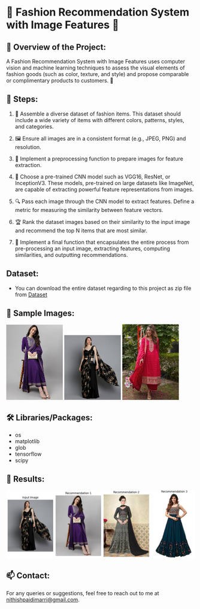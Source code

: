 # 👗 Fashion Recommendation System with Image Features 👘

## 🌟 Overview of the Project: 

A Fashion Recommendation System with Image Features uses computer vision and machine learning techniques to assess the visual elements of fashion goods (such as color, texture, and style) and propose comparable or complimentary products to customers. 🎯

## 🚀 Steps:

1. 📁 Assemble a diverse dataset of fashion items. This dataset should include a wide variety of items with different colors, patterns, styles, and categories.

2. 🖼️ Ensure all images are in a consistent format (e.g., JPEG, PNG) and resolution.

3. 🔧 Implement a preprocessing function to prepare images for feature extraction.

4. 🧠 Choose a pre-trained CNN model such as VGG16, ResNet, or InceptionV3. These models, pre-trained on large datasets like ImageNet, are capable of extracting powerful feature representations from images.

5. 🔍 Pass each image through the CNN model to extract features. Define a metric for measuring the similarity between feature vectors.

6. 🏆 Rank the dataset images based on their similarity to the input image and recommend the top N items that are most similar.

7. 🎉 Implement a final function that encapsulates the entire process from pre-processing an input image, extracting features, computing similarities, and outputting recommendations.

## Dataset:
- You can download the entire dataset regarding to this project as zip file from [Dataset](https://statso.io/fashion-recommendations-using-image-features-case-study/)

## 📸 Sample Images:

<p float="left">
  <img src="images/img1.jpg" width="30%" />
  <img src="images/img2.jpg" width="30%" />
  <img src="images/img3.jpg" width="30%" />
</p>

## 🛠️ Libraries/Packages:

- os
- matplotlib
- glob
- tensorflow
- scipy

## 🌟 Results:

![Result Image](images/img4.png)

## 📫 Contact:

For any queries or suggestions, feel free to reach out to me at [nithishpaidimarri@gmail.com](mailto:nithishpaidimarri@gmail.com).
